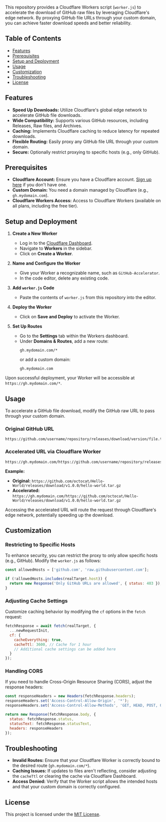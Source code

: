 This repository provides a Cloudflare Workers script (`worker.js`) to accelerate the download of GitHub raw files by leveraging Cloudflare's edge network. By proxying GitHub file URLs through your custom domain, you can achieve faster download speeds and better reliability.

## Table of Contents

- [Features](#features)
- [Prerequisites](#prerequisites)
- [Setup and Deployment](#setup-and-deployment)
- [Usage](#usage)
- [Customization](#customization)
- [Troubleshooting](#troubleshooting)
- [License](#license)

## Features

- **Speed Up Downloads:** Utilize Cloudflare's global edge network to accelerate GitHub file downloads.
- **Wide Compatibility:** Supports various GitHub resources, including Releases, Raw files, and Archives.
- **Caching:** Implements Cloudflare caching to reduce latency for repeated downloads.
- **Flexible Routing:** Easily proxy any GitHub file URL through your custom domain.
- **Secure:** Optionally restrict proxying to specific hosts (e.g., only GitHub).

## Prerequisites

- **Cloudflare Account:** Ensure you have a Cloudflare account. [Sign up here](https://dash.cloudflare.com/sign-up) if you don't have one.
- **Custom Domain:** You need a domain managed by Cloudflare (e.g., `gh.mydomain.com`).
- **Cloudflare Workers Access:** Access to Cloudflare Workers (available on all plans, including the free tier).

## Setup and Deployment

1. **Create a New Worker**
   - Log in to the [Cloudflare Dashboard](https://dash.cloudflare.com/).
   - Navigate to **Workers** in the sidebar.
   - Click on **Create a Worker**.

2. **Name and Configure the Worker**
   - Give your Worker a recognizable name, such as `GitHub-Accelerator`.
   - In the code editor, delete any existing code.

3. **Add `worker.js` Code**
   - Paste the contents of `worker.js` from this repository into the editor.

4. **Deploy the Worker**
   - Click on **Save and Deploy** to activate the Worker.

5. **Set Up Routes**
   - Go to the **Settings** tab within the Workers dashboard.
   - Under **Domains & Routes**, add a new route:
     ```
     gh.mydomain.com/*
     ```
     or add a custom domain:
     ```
     gh.mydomain.com
     ```

Upon successful deployment, your Worker will be accessible at `https://gh.mydomain.com/*`.

## Usage

To accelerate a GitHub file download, modify the GitHub raw URL to pass through your custom domain.

### Original GitHub URL

```
https://github.com/username/repository/releases/download/version/file.tar.gz
```

### Accelerated URL via Cloudflare Worker

```
https://gh.mydomain.com/https://github.com/username/repository/releases/download/version/file.tar.gz
```

**Example:**

- **Original:** `https://github.com/octocat/Hello-World/releases/download/v1.0.0/hello-world.tar.gz`
- **Accelerated:** `https://gh.mydomain.com/https://github.com/octocat/Hello-World/releases/download/v1.0.0/hello-world.tar.gz`

Accessing the accelerated URL will route the request through Cloudflare's edge network, potentially speeding up the download.

## Customization

### Restricting to Specific Hosts

To enhance security, you can restrict the proxy to only allow specific hosts (e.g., GitHub). Modify the `worker.js` as follows:

```javascript
const allowedHosts = ['github.com', 'raw.githubusercontent.com'];

if (!allowedHosts.includes(realTarget.host)) {
  return new Response('Only GitHub URLs are allowed', { status: 403 });
}
```

### Adjusting Cache Settings

Customize caching behavior by modifying the `cf` options in the `fetch` request:

```javascript
fetchResponse = await fetch(realTarget, {
  ...newRequestInit,
  cf: {
    cacheEverything: true,
    cacheTtl: 3600, // Cache for 1 hour
    // Additional cache settings can be added here
  }
});
```

### Handling CORS

If you need to handle Cross-Origin Resource Sharing (CORS), adjust the response headers:

```javascript
const responseHeaders = new Headers(fetchResponse.headers);
responseHeaders.set('Access-Control-Allow-Origin', '*');
responseHeaders.set('Access-Control-Allow-Methods', 'GET, HEAD, POST, OPTIONS');

return new Response(fetchResponse.body, {
  status: fetchResponse.status,
  statusText: fetchResponse.statusText,
  headers: responseHeaders
});
```

## Troubleshooting

- **Invalid Routes:** Ensure that your Cloudflare Worker is correctly bound to the desired route (`gh.mydomain.com/*`).
- **Caching Issues:** If updates to files aren't reflecting, consider adjusting the `cacheTtl` or clearing the cache via Cloudflare Dashboard.
- **Access Denied:** Verify that the Worker script allows the intended hosts and that your custom domain is correctly configured.

## License

This project is licensed under the [MIT License](LICENSE).
